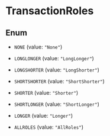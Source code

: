 

# TransactionRoles

## Enum


* `NONE` (value: `"None"`)

* `LONGLONGER` (value: `"LongLonger"`)

* `LONGSHORTER` (value: `"LongShorter"`)

* `SHORTSHORTER` (value: `"ShortShorter"`)

* `SHORTER` (value: `"Shorter"`)

* `SHORTLONGER` (value: `"ShortLonger"`)

* `LONGER` (value: `"Longer"`)

* `ALLROLES` (value: `"AllRoles"`)



